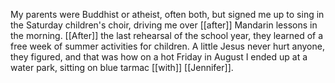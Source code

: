 My parents were Buddhist or atheist, often both, but signed me up to sing in the Saturday children's choir, driving me over [[after]] Mandarin lessons in the morning. [[After]] the last rehearsal of the school year, they learned of a free week of summer activities for children. A little Jesus never hurt anyone, they figured, and that was how on a hot Friday in August I ended up at a water park, sitting on blue tarmac [[with]] [[Jennifer]].  

